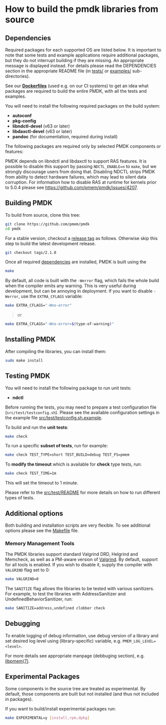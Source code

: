 # How to build the pmdk libraries from source

## Dependencies

Required packages for each supported OS are listed below. It is important to note that some tests and example applications require additional packages, but they do not interrupt building if they are missing. An appropriate message is displayed instead. For details please read the DEPENDENCIES section in the appropriate README file
(in [tests/](src/test/README) or [examples/](src/examples/README) sub-directories).

See our **[Dockerfiles](utils/docker/images)** (used e.g. on our CI
systems) to get an idea what packages are required to build
the entire PMDK, with all the tests and examples.

You will need to install the following required packages on the build system:

* **autoconf**
* **pkg-config**
* **libndctl-devel** (v63 or later)
* **libdaxctl-devel** (v63 or later)
* **pandoc** (for documentation, required during install)

The following packages are required only by selected PMDK components
or features:

PMDK depends on libndctl and libdaxctl to support RAS features. It is possible
to disable this support by passing `NDCTL_ENABLE=n` to `make`, but we strongly
discourage users from doing that. Disabling NDCTL strips PMDK from ability to
detect hardware failures, which may lead to silent data corruption.
For information how to disable RAS at runtime for kernels prior to 5.0.4 please
see https://github.com/pmem/pmdk/issues/4207.

## Building PMDK

To build from source, clone this tree:

```sh
git clone https://github.com/pmem/pmdk
cd pmdk
```

For a stable version, checkout a [release tag](https://github.com/pmem/pmdk/releases) as follows. Otherwise skip this step to build the latest development release.

```sh
git checkout tags/2.1.0
```

Once all required [dependencies](#dependencies) are installed, PMDK is built using the

```sh
make
```

By default, all code is built with the `-Werror` flag, which fails
the whole build when the compiler emits any warning. This is very useful during
development, but can be annoying in deployment. If you want to disable `-Werror`,
use the `EXTRA_CFLAGS` variable:

```sh
make EXTRA_CFLAGS="-Wno-error"
```

>or

```sh
make EXTRA_CFLAGS="-Wno-error=$(type-of-warning)"
```

## Installing PMDK

After compiling the libraries, you can install them:

```sh
sudo make install
```

## Testing PMDK

You will need to install the following package to run unit tests:
* **ndctl**

Before running the tests, you may need to prepare a test configuration file (`src/test/testconfig.sh`). Please see the available configuration settings in the example file [src/test/testconfig.sh.example](src/test/testconfig.sh.example).

To build and run the **unit tests**:

```sh
make check
```

To run a specific **subset of tests**, run for example:

```sh
make check TEST_TYPE=short TEST_BUILD=debug TEST_FS=pmem
```

To **modify the timeout** which is available for **check** type tests, run:

```sh
make check TEST_TIME=1m
```

This will set the timeout to 1 minute.

Please refer to the [src/test/README](src/test/README) for more details on how to
run different types of tests.

## Additional options

Both building and installation scripts are very flexible. To see additional options please see the [Makefile](Makefile) file.

### Memory Management Tools

The PMDK libraries support standard Valgrind DRD, Helgrind and Memcheck, as well as a PM-aware version of [Valgrind](https://github.com/pmem/valgrind).
By default, support for all tools is enabled. If you wish to disable it, supply the compiler with `VALGRIND` flag set to 0:

```sh
make VALGRIND=0
```

The `SANITIZE` flag allows the libraries to be tested with various
sanitizers. For example, to test the libraries with AddressSanitizer
and UndefinedBehaviorSanitizer, run:

```sh
make SANITIZE=address,undefined clobber check
```

## Debugging

To enable logging of debug information, use debug version of a library and set
desired log level using (library-specific) variable, e.g. `PMEM_LOG_LEVEL=<level>`.

For more details see appropriate manpage (debbuging section), e.g.
[libpmem(7)](https://pmem.io/pmdk/manpages/linux/master/libpmem/libpmem.7/#debugging-and-error-handling).

## Experimental Packages

Some components in the source tree are treated as experimental. By default,
those components are built but not installed (and thus not included in
packages).

If you want to build/install experimental packages run:

```sh
make EXPERIMENTAL=y [install,rpm,dpkg]
```
